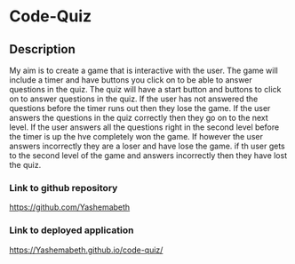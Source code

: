 # Code-Quiz

## Description

My aim is to create a game that is interactive with the user. The game will include a timer and have buttons you click on to be able to answer questions in the quiz. The quiz will have a start button and buttons to click on to answer questions in the quiz. If the user has not answered the questions before the timer runs out then they lose the game. If the user answers the questions in the quiz correctly then they go on to the next level. If the user answers all the questions right in the second level before the timer is up the hve completely won the game. If however the user answers incorrectly they are a loser and have lose the game. if th user gets to the second level of the game and answers incorrectly then they have lost the quiz.

### Link to github repository
https://github.com/Yashemabeth

### Link to deployed application
https://Yashemabeth.github.io/code-quiz/
